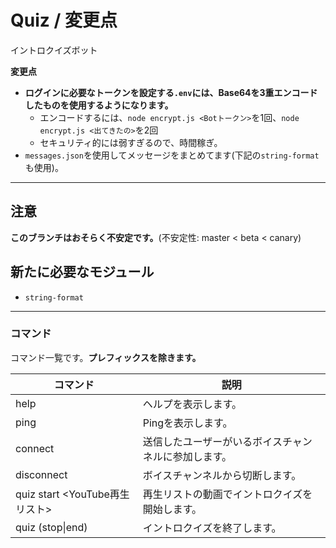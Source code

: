 # Quiz / 変更点
イントロクイズボット

**変更点**
 - **__ログインに必要なトークンを設定する`.env`には、Base64を3重エンコードしたものを使用するようになります。__**
   - エンコードするには、`node encrypt.js <Botトークン>`を1回、`node encrypt.js <出てきたの>`を2回
   - セキュリティ的には弱すぎるので、時間稼ぎ。
 - `messages.json`を使用してメッセージをまとめてます(下記の`string-format`も使用)。

---
## 注意
__**このブランチはおそらく不安定です。**__(不安定性: master < beta < canary)

## 新たに必要なモジュール
 - `string-format`

---
### コマンド
コマンド一覧です。__プレフィックスを除きます。__

| コマンド | 説明 |
| -------- | ---------- |
| help | ヘルプを表示します。 |
| ping | Pingを表示します。 |
| connect | 送信したユーザーがいるボイスチャンネルに参加します。 |
| disconnect | ボイスチャンネルから切断します。 |
| quiz start <YouTube再生リスト> | 再生リストの動画でイントロクイズを開始します。 |
| quiz (stop\|end) | イントロクイズを終了します。 |
